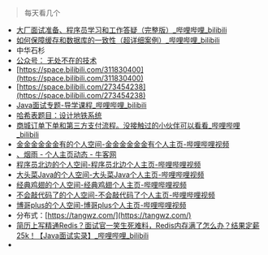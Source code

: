 > 每天看几个

- [大厂面试准备、程序员学习和工作答疑（完整版）_哔哩哔哩_bilibili](https://www.bilibili.com/video/BV13T4y1Y7He/?spm_id_from=333.999.0.0&vd_source=f276c02689a1b5b52e9b41644a56bc86)
- [如何保障缓存和数据库的一致性（超详细案例）_哔哩哔哩_bilibili](https://www.bilibili.com/video/BV1JZ4y1m792/?spm_id_from=333.788&vd_source=f276c02689a1b5b52e9b41644a56bc86)
- 中华石杉
- [公众号： 无处不在的技术](https://mp.weixin.qq.com/mp/profile_ext?action=home&__biz=MzIzNDAwODMxNA==&scene=124#wechat_redirect)
- [https://space.bilibili.com/311830400](https://space.bilibili.com/311830400)
- [https://space.bilibili.com/273454238](https://space.bilibili.com/273454238)
- [Java面试专题-导学课程_哔哩哔哩_bilibili](https://www.bilibili.com/video/BV1yT411H7YK/?buvid=Y1422518958DC89F440E8F99EA2EB202E71F&is_story_h5=false&mid=fvUvCh5BwXrAzJaP4zq0%2Fg%3D%3D&p=1&plat_id=116&share_from=ugc&share_medium=iphone&share_plat=ios&share_session_id=C77C0E6E-3ACA-4A53-ADC9-1780F8A5C109&share_source=WEIXIN&share_tag=s_i&timestamp=1684942810&unique_k=B5DHPeY&up_id=37974444&vd_source=f276c02689a1b5b52e9b41644a56bc86)
- [哈希表题目：设计地铁系统](https://mp.weixin.qq.com/s/-Lb8WxilD9HWtIAtDkH4BQ)
- [商城订单下单和第三方支付流程。没接触过的小伙伴可以看看_哔哩哔哩_bilibili](https://www.bilibili.com/video/BV1hP411U7SZ/?buvid=Y1422518958DC89F440E8F99EA2EB202E71F&is_story_h5=false&mid=fvUvCh5BwXrAzJaP4zq0%2Fg%3D%3D&p=1&plat_id=116&share_from=ugc&share_medium=iphone&share_plat=ios&share_session_id=2DCC6546-C0DB-47BC-B818-08775856D4EE&share_source=WEIXIN&share_tag=s_i&timestamp=1683047171&unique_k=gghkBYo&up_id=1069807951)
- [金金金金金金有的个人空间-金金金金金金有个人主页-哔哩哔哩视频](https://space.bilibili.com/604692033?plat_id=1&share_from=space&share_medium=iphone&share_plat=ios&share_session_id=523A2F64-83BB-47F6-BF60-CD196FB2A52C&share_source=WEIXIN&share_tag=s_i&timestamp=1683047608&unique_k=3MyoKoA)
- [、烟雨 - 个人主页动态 - 牛客网](https://www.nowcoder.com/users/662287616)
- [程序员北边的个人空间-程序员北边个人主页-哔哩哔哩视频](https://space.bilibili.com/1591276245?plat_id=1&share_from=space&share_medium=iphone&share_plat=ios&share_session_id=4C5A43B7-04F6-4B47-97C0-44A7778F281A&share_source=WEIXIN&share_tag=s_i&timestamp=1683048318&unique_k=WOVCURh)
- [大头菜Java的个人空间-大头菜Java个人主页-哔哩哔哩视频](https://space.bilibili.com/317080675?plat_id=1&share_from=space&share_medium=iphone&share_plat=ios&share_session_id=D1D8CF4F-17CF-44DF-81A2-55682363E8BB&share_source=WEIXIN&share_tag=s_i&timestamp=1683048226&unique_k=NyfbCCV)
- [经典鸡翅的个人空间-经典鸡翅个人主页-哔哩哔哩视频](https://space.bilibili.com/386498238?plat_id=1&share_from=space&share_medium=iphone&share_plat=ios&share_session_id=C333F387-F367-419D-AEFC-128A4192F4D7&share_source=WEIXIN&share_tag=s_i&timestamp=1683048144&unique_k=Gh6PZyt)
- [不会敲代码了的个人空间-不会敲代码了个人主页-哔哩哔哩视频](https://space.bilibili.com/427542570?plat_id=1&share_from=space&share_medium=iphone&share_plat=ios&share_session_id=B84DE972-C62A-4FEF-966C-CAC6E6EEAADA&share_source=WEIXIN&share_tag=s_i&timestamp=1683047683&unique_k=yg8vAEQ)
- [博哥plus的个人空间-博哥plus个人主页-哔哩哔哩视频](https://space.bilibili.com/442900851?plat_id=1&share_from=space&share_medium=iphone&share_plat=ios&share_session_id=675BDFF1-5774-4B7C-A589-924EFFEFAB5C&share_source=WEIXIN&share_tag=s_i&timestamp=1684767864&unique_k=t0oeS1K)
- 分布式：[https://tangwz.com/](https://tangwz.com/)
- [简历上写精通Redis？面试官一笑生死难料，Redis内存满了怎么办？结果定薪25k！【Java面试实录】_哔哩哔哩_bilibili](https://www.bilibili.com/video/BV1eh4y1X75y/?buvid=Y1422518958DC89F440E8F99EA2EB202E71F&is_story_h5=false&mid=fvUvCh5BwXrAzJaP4zq0%2Fg%3D%3D&p=1&plat_id=116&share_from=ugc&share_medium=iphone&share_plat=ios&share_session_id=D708179A-75C9-44A0-BF61-603429DAEEE0&share_source=WEIXIN&share_tag=s_i&timestamp=1686892425&unique_k=6XQSecs&up_id=1949322706&vd_source=f276c02689a1b5b52e9b41644a56bc86)
- 

